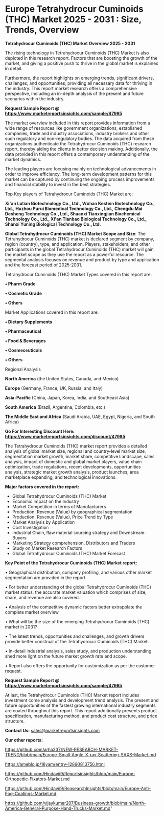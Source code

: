 # Europe Tetrahydrocur Cuminoids (THC) Market 2025 - 2031 : Size, Trends, Overview

<Strong> Tetrahydrocur Cuminoids (THC) Market Overview 2025 - 2031</strong>

The rising technology in Tetrahydrocur Cuminoids (THC) Market is also depicted in this research report. Factors that are boosting the growth of the market, and giving a positive push to thrive in the global market is explained in detail.

Furthermore, the report highlights on emerging trends, significant drivers, challenges, and opportunities, providing all necessary data for thriving in the industry. This report market research offers a comprehensive perspective, including an in-depth analysis of the present and future scenarios within the industry.

<strong>Request Sample Report @ <a href=https://www.marketreportsinsights.com/sample/47965>https://www.marketreportsinsights.com/sample/47965</a></strong>

The market overview included in this report provides information from a wide range of resources like government organizations, established companies, trade and industry associations, industry brokers and other such regulatory and non-regulatory bodies. The data acquired from these organizations authenticate the Tetrahydrocur Cuminoids (THC) research report, thereby aiding the clients in better decision making. Additionally, the data provided in this report offers a contemporary understanding of the market dynamics.

The leading players are focusing mainly on technological advancements in order to improve efficiency. The long-term development patterns for this market can be captured by continuing the ongoing process improvements and financial stability to invest in the best strategies.

Top Key players of Tetrahydrocur Cuminoids (THC) Market are:

<strong>Xi'an Lutian Biotechnology Co., Ltd., Wuhan Kestein Biotechnology Co., Ltd., Huzhou Purui Biomedical Technology Co., Ltd., Chengdu Mai Desheng Technology Co., Ltd., Shaanxi Tianxingjian Biochemical Technology Co., Ltd., Xi'an Tianbao Biological Technology Co., Ltd., Shanxi Yuning Biological Technology Co., Ltd.</strong>

<strong><b>Global Tetrahydrocur Cuminoids (THC) Market Scope and Size:</b></strong>
The Tetrahydrocur Cuminoids (THC) market is declared segment by company, region (country), type, and application. Players, stakeholders, and other participants in the global Tetrahydrocur Cuminoids (THC) market will gain the market scope as they use the report as a powerful resource. The segmental analysis focuses on revenue and product by type and application and the forecast period of 2025-2031.

Tetrahydrocur Cuminoids (THC) Market Types covered in this report are:

<strong>•  Pharm Grade

•  Cosmetic Grade

•  Others</strong>

Market Applications covered in this report are:

<strong>•  Dietary Supplements

•  Pharmaceutical

•  Food & Beverages

•  Cosmeceuticals

•  Others</strong> 

Regional Analysis

<strong>North America</strong> (the United States, Canada, and Mexico)

<strong>Europe</strong> (Germany, France, UK, Russia, and Italy)

<strong>Asia-Pacific</strong> (China, Japan, Korea, India, and Southeast Asia)

<strong>South America</strong> (Brazil, Argentina, Colombia, etc.)

<strong>The Middle East and Africa</strong> (Saudi Arabia, UAE, Egypt, Nigeria, and South Africa)

<strong>Go For Interesting Discount Here: <a href=https://www.marketreportsinsights.com/discount/47965>https://www.marketreportsinsights.com/discount/47965</a></strong>

The Tetrahydrocur Cuminoids (THC) market report provides a detailed analysis of global market size, regional and country-level market size, segmentation market growth, market share, competitive Landscape, sales analysis, impact of domestic and global market players, value chain optimization, trade regulations, recent developments, opportunities analysis, strategic market growth analysis, product launches, area marketplace expanding, and technological innovations.

<strong><b>Major factors covered in the report:</b></strong>
<ul>
  <li>Global Tetrahydrocur Cuminoids (THC) Market </li>
  <li>Economic Impact on the Industry</li>
  <li>Market Competition in terms of Manufacturers</li>
  <li>Production, Revenue (Value) by geographical segmentation</li>
  <li>Production, Revenue (Value), Price Trend by Type</li>
  <li>Market Analysis by Application</li>
  <li>Cost Investigation</li>
  <li>Industrial Chain, Raw material sourcing strategy and Downstream Buyers</li>
  <li>Marketing Strategy comprehension, Distributors and Traders</li>
  <li>Study on Market Research Factors</li>
  <li>Global Tetrahydrocur Cuminoids (THC) Market Forecast</li>
</ul>

<strong><b>Key Point of the Tetrahydrocur Cuminoids (THC) Market report:</b></strong>

• Geographical distribution, company profiling, and various other market segmentation are provided in the report.

• For better understanding of the global Tetrahydrocur Cuminoids (THC) market status, the accurate market valuation which comprises of size, share, and revenue are also covered.

• Analysis of the competitive dynamic factors better extrapolate the complete market overview

• What will be the size of the emerging Tetrahydrocur Cuminoids (THC) market in 2031?

• The latest trends, opportunities and challenges, and growth drivers provide better construal of the Tetrahydrocur Cuminoids (THC) Market.

• In-detail industrial analysis, sales study, and production understanding shed more light on the future market growth rate and scope.

• Report also offers the opportunity for customization as per the customer request.

<strong>Request Sample Report @ <a href=https://www.marketreportsinsights.com/sample/47965>https://www.marketreportsinsights.com/sample/47965</a></strong>

At last, the Tetrahydrocur Cuminoids (THC) Market report includes investment come analysis and development trend analysis. The present and future opportunities of the fastest growing international industry segments are coated throughout this report. This report additionally presents product specification, manufacturing method, and product cost structure, and price structure.

<strong>Contact Us:</strong>
sales@marketreportsinsights.com

<strong>Our other reports:</strong>

<a href=https://github.com/arha237/NEW-RESEARCH-MARKET-TREND/blob/main/Europe-Small-Angle-X-ray-Scattering-SAXS-Market.md>https://github.com/arha237/NEW-RESEARCH-MARKET-TREND/blob/main/Europe-Small-Angle-X-ray-Scattering-SAXS-Market.md</a>

<a href=https://ameblo.jp/18yam/entry-12890813756.html>https://ameblo.jp/18yam/entry-12890813756.html</a>

<a href=https://github.com/Hindavii9/Reportsinsights/blob/main/Europe-Orthopedic-Fixators-Market.md>https://github.com/Hindavii9/Reportsinsights/blob/main/Europe-Orthopedic-Fixators-Market.md</a>

<a href=https://github.com/Hindavii9/ReasearchInsights/blob/main/Europe-Anti-Fog-Coatings-Market.md>https://github.com/Hindavii9/ReasearchInsights/blob/main/Europe-Anti-Fog-Coatings-Market.md</a>

<a href=https://github.com/vijaykumar207/Business-growth/blob/main/North-America-General-Purpose-Hand-Trucks-Market.md>https://github.com/vijaykumar207/Business-growth/blob/main/North-America-General-Purpose-Hand-Trucks-Market.md</a>"
